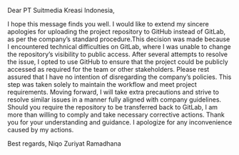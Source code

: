 Dear PT Suitmedia Kreasi Indonesia,

I hope this message finds you well.
I would like to extend my sincere apologies for uploading the project repository to GitHub instead of GitLab, as per the company’s standard procedure.This decision was made because I encountered technical difficulties on GitLab, where I was unable to change the repository’s visibility to public access. After several attempts to resolve the issue, I opted to use GitHub to ensure that the project could be publicly accessed as required for the team or other stakeholders.
Please rest assured that I have no intention of disregarding the company’s policies. This step was taken solely to maintain the workflow and meet project requirements.
Moving forward, I will take extra precautions and strive to resolve similar issues in a manner fully aligned with company guidelines. Should you require the repository to be transferred back to GitLab, I am more than willing to comply and take necessary corrective actions.
Thank you for your understanding and guidance. I apologize for any inconvenience caused by my actions.

Best regards,
Niqo Zuriyat Ramadhana
